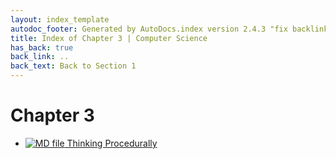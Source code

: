 ```yaml
---
layout: index_template
autodoc_footer: Generated by AutoDocs.index version 2.4.3 "fix backlink text for preprocessed MarkDown (hopefully)" ⓒ Starwort, 2020
title: Index of Chapter 3 | Computer Science
has_back: true
back_link: ..
back_text: Back to Section 1
---
```


# **Chapter 3**

- [![MD file](https://img.icons8.com/windows/512/03dac6/regular-document.png) Thinking Procedurally](./thinking_procedurally.html)
